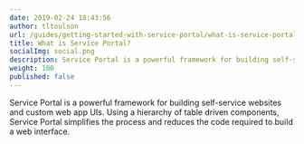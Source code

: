 ```yaml
---
date: 2019-02-24 18:43:56
author: tltoulson
url: /guides/getting-started-with-service-portal/what-is-service-portal
title: What is Service Portal?
socialImg: social.png
description: Service Portal is a powerful framework for building self-service websites and custom web app UIs. Using a hierarchy of table driven components, Service Portal simplifies the process and reduces the code required to build a web interface.
weight: 100
published: false
---
```


Service Portal is a powerful framework for building self-service websites and custom web app UIs. Using a hierarchy of table driven components, Service Portal simplifies the process and reduces the code required to build a web interface.
